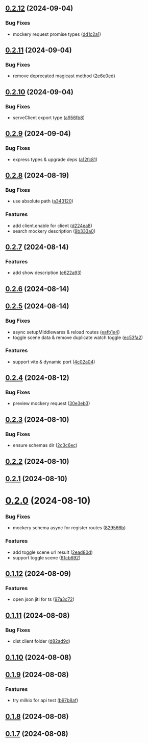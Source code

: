 ## [0.2.12](https://github.com/YunYouJun/unplugin-mockery/compare/v0.2.11...v0.2.12) (2024-09-04)


### Bug Fixes

* mockery request promise types ([dd1c2a1](https://github.com/YunYouJun/unplugin-mockery/commit/dd1c2a1a98f32887f2b93e982b36cb5505bab093))



## [0.2.11](https://github.com/YunYouJun/unplugin-mockery/compare/v0.2.10...v0.2.11) (2024-09-04)


### Bug Fixes

* remove deprecated magicast method ([2e6e0ed](https://github.com/YunYouJun/unplugin-mockery/commit/2e6e0ed40fa31682d85356de2cd9347d4f520e4e))



## [0.2.10](https://github.com/YunYouJun/unplugin-mockery/compare/v0.2.9...v0.2.10) (2024-09-04)


### Bug Fixes

* serveClient export type ([a956fb8](https://github.com/YunYouJun/unplugin-mockery/commit/a956fb8fc19d2aa9186d001952f435f878ba50a9))



## [0.2.9](https://github.com/YunYouJun/unplugin-mockery/compare/v0.2.8...v0.2.9) (2024-09-04)


### Bug Fixes

* express types & upgrade deps ([a12fc81](https://github.com/YunYouJun/unplugin-mockery/commit/a12fc81ce3cc46bfb58705dbef2d8b8249ad137a))



## [0.2.8](https://github.com/YunYouJun/unplugin-mockery/compare/v0.2.7...v0.2.8) (2024-08-19)


### Bug Fixes

* use absolute path ([a343120](https://github.com/YunYouJun/unplugin-mockery/commit/a343120e7ebf98e705dc53dc6ae41bc4c2247f56))


### Features

* add client.enable for client ([d224ea8](https://github.com/YunYouJun/unplugin-mockery/commit/d224ea8b936e1ff31558c3a5ccf7b6a7727bbb54))
* search mockery description ([9b333a0](https://github.com/YunYouJun/unplugin-mockery/commit/9b333a0b4c437f9ab299102a6a02f712df57372a))



## [0.2.7](https://github.com/YunYouJun/unplugin-mockery/compare/v0.2.6...v0.2.7) (2024-08-14)


### Features

* add show description ([e622a93](https://github.com/YunYouJun/unplugin-mockery/commit/e622a93caa296d2cc10faa41881e05902bfbf503))



## [0.2.6](https://github.com/YunYouJun/unplugin-mockery/compare/v0.2.5...v0.2.6) (2024-08-14)



## [0.2.5](https://github.com/YunYouJun/unplugin-mockery/compare/v0.2.4...v0.2.5) (2024-08-14)


### Bug Fixes

* async setupMiddlewares & reload routes ([eafb1e4](https://github.com/YunYouJun/unplugin-mockery/commit/eafb1e479aa8527eb379200f1be580c2041890a8))
* toggle scene data & remove duplicate watch toggle ([ec53fa2](https://github.com/YunYouJun/unplugin-mockery/commit/ec53fa289240d889bef569737e4b3acb61419de9))


### Features

* support vite & dynamic port ([4c02a04](https://github.com/YunYouJun/unplugin-mockery/commit/4c02a041e1e073e9a7b6af651bc887012b5f9d8c))



## [0.2.4](https://github.com/YunYouJun/unplugin-mockery/compare/v0.2.3...v0.2.4) (2024-08-12)


### Bug Fixes

* preview mockery request ([30e3eb3](https://github.com/YunYouJun/unplugin-mockery/commit/30e3eb348180ce4b70caf7c0fb77e2c4ff0ab1ae))



## [0.2.3](https://github.com/YunYouJun/unplugin-mockery/compare/v0.2.2...v0.2.3) (2024-08-10)


### Bug Fixes

* ensure schemas dir ([2c3c6ec](https://github.com/YunYouJun/unplugin-mockery/commit/2c3c6ec12332c5c04af384918e43de1857a39df9))



## [0.2.2](https://github.com/YunYouJun/unplugin-mockery/compare/v0.2.1...v0.2.2) (2024-08-10)



## [0.2.1](https://github.com/YunYouJun/unplugin-mockery/compare/v0.2.0...v0.2.1) (2024-08-10)



# [0.2.0](https://github.com/YunYouJun/unplugin-mockery/compare/v0.1.12...v0.2.0) (2024-08-10)


### Bug Fixes

* mockery schema async for register routes ([829566b](https://github.com/YunYouJun/unplugin-mockery/commit/829566b41b251993132e52216c07c5e15852ad74))


### Features

* add toggle scene url result ([2ead80d](https://github.com/YunYouJun/unplugin-mockery/commit/2ead80db25117274921e9aa4ca18a56bbf1c9d0e))
* support toggle scene ([61cb692](https://github.com/YunYouJun/unplugin-mockery/commit/61cb6924e1532e66fbc19499143de2ea2e78765e))



## [0.1.12](https://github.com/YunYouJun/unplugin-mockery/compare/v0.1.11...v0.1.12) (2024-08-09)


### Features

* open json jiti for ts ([97a3c72](https://github.com/YunYouJun/unplugin-mockery/commit/97a3c7219b16c397fa79a5855a83fc690d010933))



## [0.1.11](https://github.com/YunYouJun/unplugin-mockery/compare/v0.1.10...v0.1.11) (2024-08-08)


### Bug Fixes

* dist client folder ([d82ad9d](https://github.com/YunYouJun/unplugin-mockery/commit/d82ad9d30b161c2c819688f82766ad7d0a4c3aa1))



## [0.1.10](https://github.com/YunYouJun/unplugin-mockery/compare/v0.1.9...v0.1.10) (2024-08-08)



## [0.1.9](https://github.com/YunYouJun/unplugin-mockery/compare/v0.1.8...v0.1.9) (2024-08-08)


### Features

* try milkio for api test ([b97b8af](https://github.com/YunYouJun/unplugin-mockery/commit/b97b8af063d6de71096244cbaf3fbac1c7bfd5b9))



## [0.1.8](https://github.com/YunYouJun/unplugin-mockery/compare/v0.1.7...v0.1.8) (2024-08-08)



## [0.1.7](https://github.com/YunYouJun/unplugin-mockery/compare/v0.1.6...v0.1.7) (2024-08-08)



